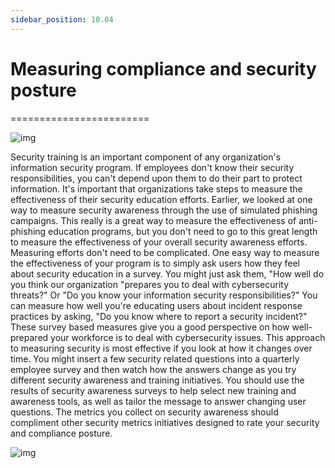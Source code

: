 ```yaml
---
sidebar_position: 10.04
---
```


# Measuring compliance and security posture
========================

![img](/img/1-10-4-1.png)

Security training is an important component of any organization's information security program. If employees don't know their security responsibilities, you can't depend upon them to do their part to protect information. It's important that organizations take steps to measure the effectiveness of their security education efforts. Earlier, we looked at one way to measure security awareness through the use of simulated phishing campaigns. This really is a great way to measure the effectiveness of anti-phishing education programs, but you don't need to go to this great length to measure the effectiveness of your overall security awareness efforts. Measuring efforts don't need to be complicated. One easy way to measure the effectiveness of your program is to simply ask users how they feel about security education in a survey. You might just ask them, "How well do you think our organization "prepares you to deal with cybersecurity threats?" Or "Do you know your information security responsibilities?" You can measure how well you're educating users about incident response practices by asking, "Do you know where to report a security incident?" These survey based measures give you a good perspective on how well-prepared your workforce is to deal with cybersecurity issues. This approach to measuring security is most effective if you look at how it changes over time. You might insert a few security related questions into a quarterly employee survey and then watch how the answers change as you try different security awareness and training initiatives. You should use the results of security awareness surveys to help select new training and awareness tools, as well as tailor the message to answer changing user questions. The metrics you collect on security awareness should compliment other security metrics initiatives designed to rate your security and compliance posture.

![img](/img/1-10-4-1.png)